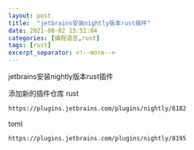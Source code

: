 ```yaml
---
layout: post
title:  "jetbrains安装nightly版本rust插件"
date: 2021-08-02 15:51:04
categories: [编程语言,rust]
tags: [rust]
excerpt_separator: <!--more-->
---
```

jetbrains安装nightly版本rust插件
<!--more-->

添加新的插件仓库
rust
```bash
https://plugins.jetbrains.com/plugins/nightly/8182
```
toml
```bash
https://plugins.jetbrains.com/plugins/nightly/8195
```